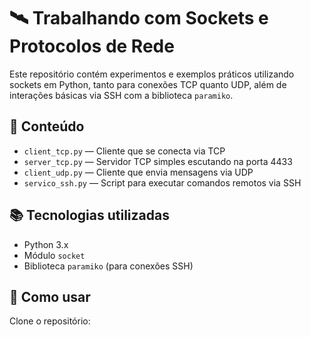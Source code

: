 # 🛰️ Trabalhando com Sockets e Protocolos de Rede

Este repositório contém experimentos e exemplos práticos utilizando sockets em Python, tanto para conexões TCP quanto UDP, além de interações básicas via SSH com a biblioteca `paramiko`.

## 📁 Conteúdo

- `client_tcp.py` — Cliente que se conecta via TCP
- `server_tcp.py` — Servidor TCP simples escutando na porta 4433
- `client_udp.py` — Cliente que envia mensagens via UDP
- `servico_ssh.py` — Script para executar comandos remotos via SSH

## 📚 Tecnologias utilizadas

- Python 3.x
- Módulo `socket`
- Biblioteca `paramiko` (para conexões SSH)

## 🚀 Como usar

Clone o repositório:

